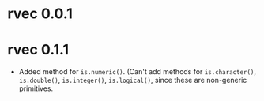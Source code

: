 # rvec 0.0.1

# rvec 0.1.1

- Added method for `is.numeric()`. (Can't add methods for 
`is.character()`, `is.double()`, `is.integer()`, `is.logical()`, 
since these are non-generic primitives.


